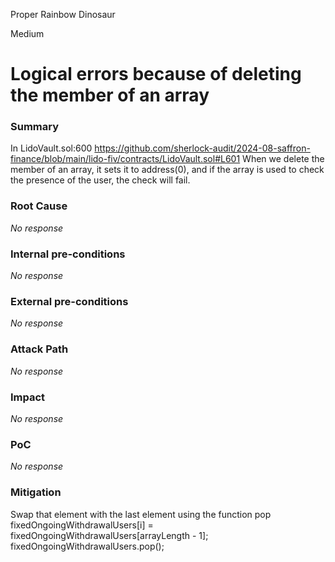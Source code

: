 Proper Rainbow Dinosaur

Medium

# Logical errors because of deleting the member of an array

### Summary

In LidoVault.sol:600
https://github.com/sherlock-audit/2024-08-saffron-finance/blob/main/lido-fiv/contracts/LidoVault.sol#L601
When we delete the member of an array, it sets it to address(0), and if the array is used to check the presence of the user, the check will fail.


### Root Cause

_No response_

### Internal pre-conditions

_No response_

### External pre-conditions

_No response_

### Attack Path

_No response_

### Impact

_No response_

### PoC

_No response_

### Mitigation

Swap that element with the last element using the function pop
fixedOngoingWithdrawalUsers[i] = fixedOngoingWithdrawalUsers[arrayLength - 1];
fixedOngoingWithdrawalUsers.pop();